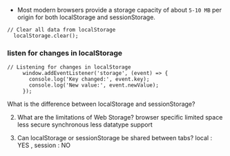 
 - Most modern browsers provide a storage capacity of about `5-10 MB` per origin for both localStorage and sessionStorage.

 ```
 // Clear all data from localStorage
   localStorage.clear();
 ```

 ### listen for changes in localStorage

 ```
 // Listening for changes in localStorage
      window.addEventListener('storage', (event) => {
        console.log('Key changed:', event.key);
        console.log('New value:', event.newValue);
      });
 ```


 
 
 What is the difference between localStorage and sessionStorage?

 2. What are the limitations of Web Storage?
   browser specific
   limited space
   less secure
   synchronous
   less datatype support

3. Can localStorage or sessionStorage be shared between tabs?
   local : YES , session : NO